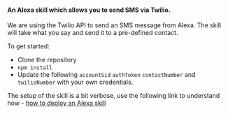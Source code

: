 #### An Alexa skill which allows you to send SMS via Twilio.

We are using the Twilio API to send an SMS message from Alexa. The skill will take what you say and send it to a pre-defined contact. 

To get started:
* Clone the repository 
* `npm install`
* Update the following `accountSid` `authToken` `contactNumber` and `twilioNumber` with your own credentials.

The setup of the skill is a bit verbose, use the following link to understand how - 
[how to deploy an Alexa skill](https://developer.amazon.com/public/solutions/alexa/alexa-skills-kit/docs/deploying-a-sample-skill-to-aws-lambda)

